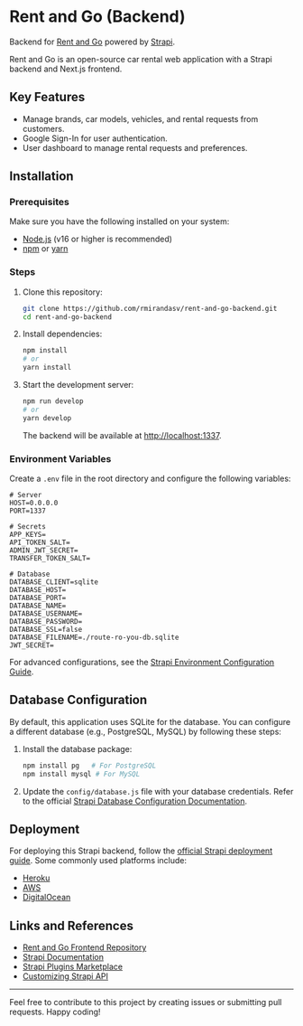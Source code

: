 # Rent and Go (Backend)

Backend for [Rent and Go](https://github.com/rmirandasv/rent-and-go) powered by [Strapi](https://strapi.io).  

Rent and Go is an open-source car rental web application with a Strapi backend and Next.js frontend.

## Key Features
- Manage brands, car models, vehicles, and rental requests from customers.
- Google Sign-In for user authentication.
- User dashboard to manage rental requests and preferences.

## Installation

### Prerequisites
Make sure you have the following installed on your system:
- [Node.js](https://nodejs.org/) (v16 or higher is recommended)
- [npm](https://www.npmjs.com/) or [yarn](https://yarnpkg.com/)

### Steps

1. Clone this repository:
   ```bash
   git clone https://github.com/rmirandasv/rent-and-go-backend.git
   cd rent-and-go-backend
   ```

2. Install dependencies:
   ```bash
   npm install
   # or
   yarn install
   ```

3. Start the development server:
   ```bash
   npm run develop
   # or
   yarn develop
   ```

   The backend will be available at [http://localhost:1337](http://localhost:1337).

### Environment Variables

Create a `.env` file in the root directory and configure the following variables:

```env
# Server
HOST=0.0.0.0
PORT=1337

# Secrets
APP_KEYS=
API_TOKEN_SALT=
ADMIN_JWT_SECRET=
TRANSFER_TOKEN_SALT=

# Database
DATABASE_CLIENT=sqlite
DATABASE_HOST=
DATABASE_PORT=
DATABASE_NAME=
DATABASE_USERNAME=
DATABASE_PASSWORD=
DATABASE_SSL=false
DATABASE_FILENAME=./route-ro-you-db.sqlite
JWT_SECRET=
```  

For advanced configurations, see the [Strapi Environment Configuration Guide](https://docs.strapi.io/dev-docs/configurations).

## Database Configuration

By default, this application uses SQLite for the database. You can configure a different database (e.g., PostgreSQL, MySQL) by following these steps:

1. Install the database package:
   ```bash
   npm install pg   # For PostgreSQL
   npm install mysql # For MySQL
   ```

2. Update the `config/database.js` file with your database credentials. Refer to the official [Strapi Database Configuration Documentation](https://docs.strapi.io/dev-docs/configurations/database).

## Deployment

For deploying this Strapi backend, follow the [official Strapi deployment guide](https://docs.strapi.io/dev-docs/deployment). Some commonly used platforms include:
- [Heroku](https://www.heroku.com/)
- [AWS](https://aws.amazon.com/)
- [DigitalOcean](https://www.digitalocean.com/)

## Links and References

- [Rent and Go Frontend Repository](https://github.com/rmirandasv/rent-and-go)
- [Strapi Documentation](https://docs.strapi.io/)
- [Strapi Plugins Marketplace](https://market.strapi.io/)
- [Customizing Strapi API](https://docs.strapi.io/dev-docs/plugins-and-customization/routes)

---

Feel free to contribute to this project by creating issues or submitting pull requests. Happy coding!

